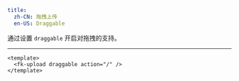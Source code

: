 ```yaml
title:
  zh-CN: 拖拽上传
  en-US: Draggable
```


通过设置 `draggable` 开启对拖拽的支持。

---


```vue { "component": true } 
<template>
  <fk-upload draggable action="/" />
</template>
```
